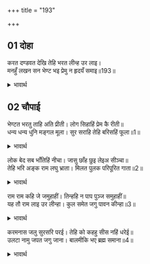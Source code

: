 +++
title = "193"

+++


## 01 दोहा
करत दण्डवत देखि तेहि भरत लीन्ह उर लाइ।  
मनहुँ लखन सन भेण्ट भइ प्रेमु न हृदयँ समाइ॥193॥  

<details><summary>भावार्थ</summary>

दण्डवत करते देखकर भरतजी ने उठाकर उसको छाती से लगा लिया। हृदय में प्रेम समाता नहीं है, मानो स्वयं लक्ष्मणजी से भेण्ट हो गई हो॥193॥  
</details>





## 02 चौपाई
भेण्टत भरतु ताहि अति प्रीती। लोग सिहाहिं प्रेम कै रीती॥  
धन्य धन्य धुनि मङ्गल मूला। सुर सराहि तेहि बरिसहिं फूला॥1॥  

<details><summary>भावार्थ</summary>

भरतजी गुह को अत्यन्त प्रेम से गले लगा रहे हैं। प्रेम की रीति को सब लोग सिहा रहे हैं (ईर्षापूर्वक प्रशंसा कर रहे हैं)। मङ्गल की मूल 'धन्य-धन्य' की ध्वनि करके देवता उसकी सराहना करते हुए फूल बरसा रहे हैं॥1॥  
</details>

लोक बेद सब भाँतिहिं नीचा। जासु छाँह छुइ लेइअ सीञ्चा॥  
तेहि भरि अङ्क राम लघु भ्राता। मिलत पुलक परिपूरित गाता॥2॥  

<details><summary>भावार्थ</summary>

(वे कहते हैं-) जो लोक और वेद दोनों में सब प्रकार से नीचा माना जाता है, जिसकी छाया के छू जाने से भी स्नान करना होता है, उसी निषाद से अँकवार भरकर (हृदय से चिपटाकर) श्री रामचन्द्रजी के छोटे भाई भरतजी (आनन्द और प्रेमवश) शरीर में पुलकावली से परिपूर्ण हो मिल रहे हैं॥2॥  
</details>

राम राम कहि जे जमुहाहीं। तिन्हहि न पाप पुञ्ज समुहाहीं॥  
यह तौ राम लाइ उर लीन्हा। कुल समेत जगु पावन कीन्हा॥3॥  

<details><summary>भावार्थ</summary>

जो लोग राम-राम कहकर जँभाई लेते हैं (अर्थात आलस्य से भी जिनके मुँह से राम-नाम का उच्चारण हो जाता है), पापों के समूह (कोई भी पाप) उनके सामने नहीं आते। फिर इस गुह को तो स्वयं श्री रामचन्द्रजी ने हृदय से लगा लिया और कुल समेत इसे जगत्पावन (जगत को पवित्र करने वाला) बना दिया॥3॥  
</details>

करमनास जलु सुरसरि परई। तेहि को कहहु सीस नहिं धरेई॥  
उलटा नामु जपत जगु जाना। बालमीकि भए ब्रह्म समाना॥4॥  

<details><summary>भावार्थ</summary>

कर्मनाशा नदी का जल गङ्गाजी में पड जाता है (मिल जाता है), तब कहिए, उसे कौन सिर पर धारण नहीं करता? जगत जानता है कि उलटा नाम (मरा-मरा) जपते-जपते वाल्मीकिजी ब्रह्म के समान हो गए॥4॥  
</details>

